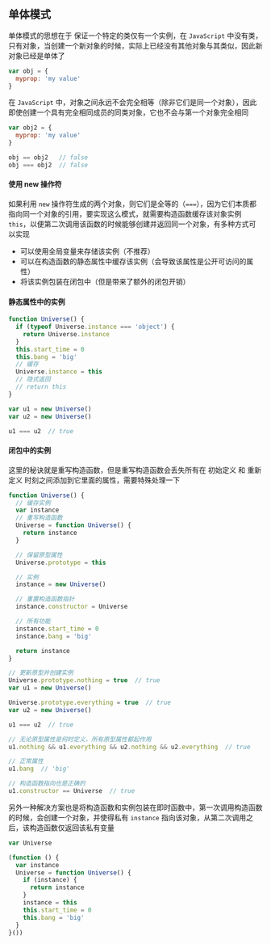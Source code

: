 ## 单体模式

单体模式的思想在于 保证一个特定的类仅有一个实例，在 `JavaScript` 中没有类，只有对象，当创建一个新对象的时候，实际上已经没有其他对象与其类似，因此新对象已经是单体了

```js
var obj = {
  myprop: 'my value'
}
```

在 `JavaScript` 中，对象之间永远不会完全相等（除非它们是同一个对象），因此即使创建一个具有完全相同成员的同类对象，它也不会与第一个对象完全相同

```js
var obj2 = {
  myprop: 'my value'
}

obj == obj2   // false
obj === obj2  // false
```


#### 使用 new 操作符

如果利用 `new` 操作符生成的两个对象，则它们是全等的（`===`），因为它们本质都指向同一个对象的引用，要实现这么模式，就需要构造函数缓存该对象实例 `this`，以便第二次调用该函数的时候能够创建并返回同一个对象，有多种方式可以实现

* 可以使用全局变量来存储该实例（不推荐）
* 可以在构造函数的静态属性中缓存该实例（会导致该属性是公开可访问的属性）
* 将该实例包装在闭包中（但是带来了额外的闭包开销）

#### 静态属性中的实例

```js
function Universe() {
  if (typeof Universe.instance === 'object') {
    return Universe.instance
  }
  this.start_time = 0
  this.bang = 'big'
  // 缓存
  Universe.instance = this
  // 隐式返回
  // return this
}

var u1 = new Universe()
var u2 = new Universe()

u1 === u2  // true
```

#### 闭包中的实例

这里的秘诀就是重写构造函数，但是重写构造函数会丢失所有在 初始定义 和 重新定义 时刻之间添加到它里面的属性，需要特殊处理一下

```js
function Universe() {
  // 缓存实例
  var instance
  // 重写构造函数
  Universe = function Universe() {
    return instance
  }

  // 保留原型属性
  Universe.prototype = this

  // 实例
  instance = new Universe()

  // 重置构造函数指针
  instance.constructor = Universe

  // 所有功能
  instance.start_time = 0
  instance.bang = 'big'

  return instance
}

// 更新原型并创建实例
Universe.prototype.nothing = true  // true
var u1 = new Universe()

Universe.prototype.everything = true  // true
var u2 = new Universe()

u1 === u2  // true

// 无论原型属性是何时定义，所有原型属性都起作用
u1.nothing && u1.everything && u2.nothing && u2.everything  // true

// 正常属性
u1.bang  // 'big'

// 构造函数指向也是正确的
u1.constructor == Universe  // true
```

另外一种解决方案也是将构造函数和实例包装在即时函数中，第一次调用构造函数的时候，会创建一个对象，并使得私有 `instance` 指向该对象，从第二次调用之后，该构造函数仅返回该私有变量

```js
var Universe

(function () {
  var instance
  Universe = function Universe() {
    if (instance) {
      return instance
    }
    instance = this
    this.start_time = 0
    this.bang = 'big'
  }
}())
```
